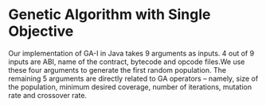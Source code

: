 # Genetic Algorithm with Single Objective

Our implementation of GA-I in Java takes 9 arguments as inputs. 4 out of 9 inputs are ABI, name of the contract, bytecode and opcode files.We use these four arguments to generate the first random population. 
The remaining 5 arguments are directly related to GA operators – namely, size of the population, minimum desired coverage, number of iterations, mutation rate and 
crossover rate.
